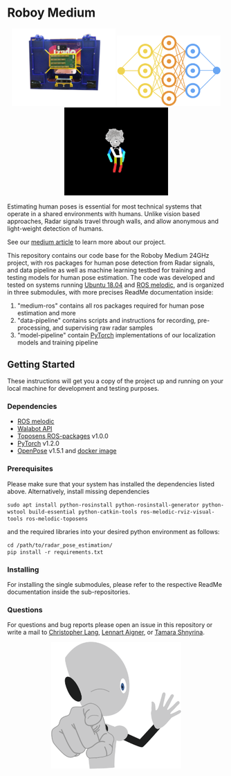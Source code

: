 # Roboy Medium

<p align="center">
    <img src="data-pipeline/imgs/setup.png", width="240">
    <img src="data-pipeline/imgs/logo.png", width="240">
    <img src="data-pipeline/imgs/estimated_human_poses.gif", width="240">
</p>


Estimating human poses is essential for most technical systems that operate in a shared environments with humans. 
Unlike vision based approaches, Radar signals travel through walls, and allow anonymous and light-weight detection of humans.

See our [medium article](https://medium.com/@lennartaigner/visualizing-human-poses-with-radar-behind-objects-a-preliminary-study-641eb10ba781) to learn more about our project.

This repository contains our code base for the Roboby Medium 24GHz project, with ros packages for human pose detection from Radar signals, and data pipeline as well as machine learning testbed for training and testing models for human pose estimation.
The code was developed and tested on systems running [Ubuntu 18.04](http://releases.ubuntu.com/18.04/) and [ROS melodic](http://wiki.ros.org/melodic), and is organized in three submodules, with more precises ReadMe documentation inside:
1. "medium-ros" contains all ros packages required for human pose estimation and more
1. "data-pipeline" contains scripts and instructions for recording, pre-processing, and supervising raw radar samples
1. "model-pipeline" contain [PyTorch](https://pytorch.org/) implementations of our localization models and training pipeline

## Getting Started

These instructions will get you a copy of the project up and running on your local machine for development and testing purposes.

### Dependencies

* [ROS melodic](http://wiki.ros.org/melodic)
* [Walabot API](https://api.walabot.com/_install.html) 
* [Toposens ROS-packages](https://github.com/toposens/ros) v1.0.0
* [PyTorch](https://pytorch.org/) v1.2.0
* [OpenPose](https://github.com/CMU-Perceptual-Computing-Lab/openpose) v1.5.1 and [docker image](https://hub.docker.com/r/cwaffles/openpose)

### Prerequisites

Please make sure that your system has installed the dependencies listed above. 
Alternatively, install missing dependencies
```
sudo apt install python-rosinstall python-rosinstall-generator python-wstool build-essential python-catkin-tools ros-melodic-rviz-visual-tools ros-melodic-toposens
```
and the required libraries into your desired python environment as follows:
```
cd /path/to/radar_pose_estimation/
pip install -r requirements.txt
```

### Installing

For installing the single submodules, please refer to the respective ReadMe documentation inside the sub-repositories.

### Questions

For questions and bug reports please open an issue in this repository or write a mail to [Christopher Lang](mailto:christopher.lang@tum.de), [Lennart Aigner](mailto:lennart.aigner@tum.de), or [Tamara Shnyrina](mailto:tamara.shnyrina@tum.de).

<div align="center">
    <img src="data-pipeline/imgs/roboy.png", width="300">
</div>